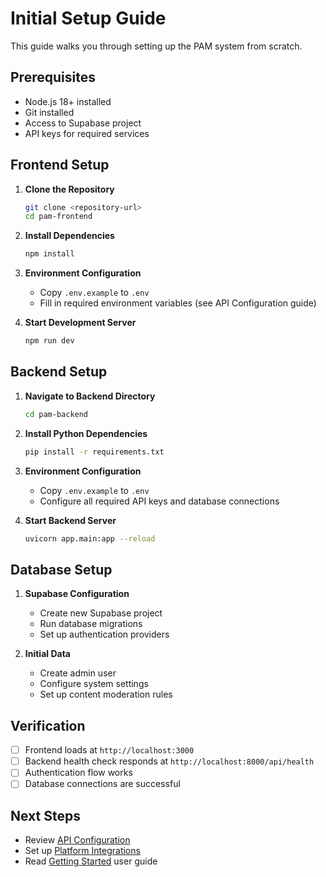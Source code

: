 
# Initial Setup Guide

This guide walks you through setting up the PAM system from scratch.

## Prerequisites

- Node.js 18+ installed
- Git installed
- Access to Supabase project
- API keys for required services

## Frontend Setup

1. **Clone the Repository**
   ```bash
   git clone <repository-url>
   cd pam-frontend
   ```

2. **Install Dependencies**
   ```bash
   npm install
   ```

3. **Environment Configuration**
   - Copy `.env.example` to `.env`
   - Fill in required environment variables (see API Configuration guide)

4. **Start Development Server**
   ```bash
   npm run dev
   ```

## Backend Setup

1. **Navigate to Backend Directory**
   ```bash
   cd pam-backend
   ```

2. **Install Python Dependencies**
   ```bash
   pip install -r requirements.txt
   ```

3. **Environment Configuration**
   - Copy `.env.example` to `.env`
   - Configure all required API keys and database connections

4. **Start Backend Server**
   ```bash
   uvicorn app.main:app --reload
   ```

## Database Setup

1. **Supabase Configuration**
   - Create new Supabase project
   - Run database migrations
   - Set up authentication providers

2. **Initial Data**
   - Create admin user
   - Configure system settings
   - Set up content moderation rules

## Verification

- [ ] Frontend loads at `http://localhost:3000`
- [ ] Backend health check responds at `http://localhost:8000/api/health`
- [ ] Authentication flow works
- [ ] Database connections are successful

## Next Steps

- Review [API Configuration](./api-configuration.md)
- Set up [Platform Integrations](./platform-integrations.md)
- Read [Getting Started](../user-guides/getting-started.md) user guide
